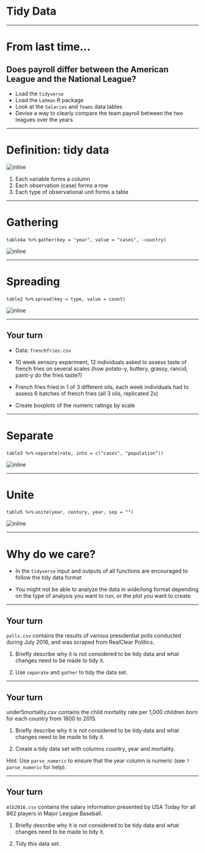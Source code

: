 # Tidy Data

---

# From last time...

## Does payroll differ between the American League and the National League?

- Load the `tidyverse`
- Load the `Lahman` R package 
- Look at the `Salaries` and `Teams` data tables
- Devise a way to clearly compare the team payroll between the two leagues over the years

---

# Definition: tidy data

![inline](http://r4ds.had.co.nz/images/tidy-1.png)

1. Each variable forms a column
2. Each observation (case) forms a row
3. Each type of observational unit forms a table

---

# Gathering

`table4a %>%`
`gather(key = "year", value = "cases", -country)`


![inline](http://r4ds.had.co.nz/images/tidy-9.png)

---

# Spreading 

`table2 %>%`
`spread(key = type, value = count)`

![inline](http://r4ds.had.co.nz/images/tidy-8.png)


---

## Your turn

- Data: `frenchfries.csv`

- 10 week sensory experiment, 12 individuals asked to assess taste of french fries on several scales (how potato-y, buttery, grassy, rancid, paint-y do the fries taste?)

- French fries fried in 1 of 3 different oils, each week individuals had to assess 6 batches of french fries (all 3 oils, replicated 2x)

- Create boxplots of the numeric ratings by scale


---

# Separate

`table3 %>%`
`separate(rate, into = c("cases", "population"))`

![inline](http://r4ds.had.co.nz/images/tidy-17.png)

---

# Unite

`table5 %>%`
`unite(year, century, year, sep = "")`


![inline](http://r4ds.had.co.nz/images/tidy-18.png)

---

# Why do we care?

- In the `tidyverse` input and outputs of all functions are encouraged to follow the tidy data format

- You might not be able to analyze the data in wide/long format depending on the type of analysis you want to run, or the plot you want to create

---

## Your turn

`polls.csv` contains the results of various presidential polls conducted during July 2016, and was scraped from RealClear Politics.

1. Briefly describe why it is not considered to be tidy data and what changes need to be made to tidy it.

2. Use `separate` and `gather` to tidy the data set.

---

## Your turn

under5mortality.csv contains the child mortality rate per 1,000 children born for each country from 1800 to 2015. 

1. Briefly describe why it is not considered to be tidy data and what changes need to be made to tidy it.

2. Create a tidy data set with columns country, year and mortality. 

Hint: Use `parse_numeric` to ensure that the  year column is numeric (see `?parse_numeric` for help).

---

## Your turn

`mlb2016.csv` contains the salary information presented by USA Today for all 862 players in Major League Baseball. 

1. Briefly describe why it is not considered to be tidy data and what changes need to be made to tidy it.

2. Tidy this data set.